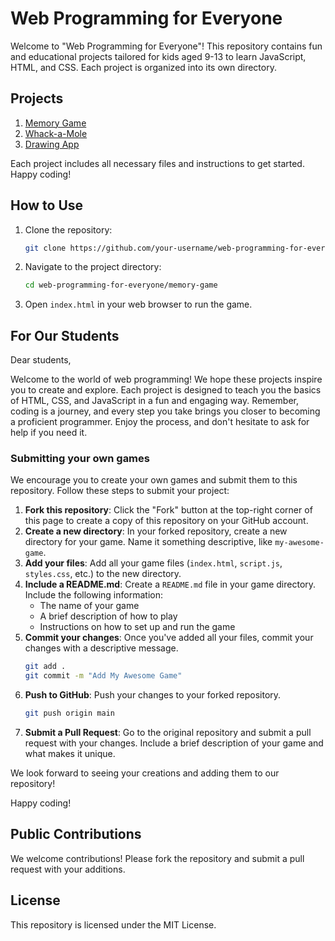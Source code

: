 # Web Programming for Everyone

Welcome to "Web Programming for Everyone"! This repository contains fun and educational projects tailored for kids aged 9-13 to learn JavaScript, HTML, and CSS. Each project is organized into its own directory.

## Projects

1. [Memory Game](./memory-game/README.md)
2. [Whack-a-Mole](./whack-a-mole/README.md)
3. [Drawing App](./drawing-app/README.md)

Each project includes all necessary files and instructions to get started. Happy coding!

## How to Use

1. Clone the repository:
   ```bash
   git clone https://github.com/your-username/web-programming-for-everyone.git
   ```

2. Navigate to the project directory:
   ```bash
   cd web-programming-for-everyone/memory-game
   ```

3. Open `index.html` in your web browser to run the game.

## For Our Students

Dear students,

Welcome to the world of web programming! We hope these projects inspire you to create and explore. Each project is designed to teach you the basics of HTML, CSS, and JavaScript in a fun and engaging way. Remember, coding is a journey, and every step you take brings you closer to becoming a proficient programmer. Enjoy the process, and don't hesitate to ask for help if you need it.

### Submitting your own games

We encourage you to create your own games and submit them to this repository. Follow these steps to submit your project:

1. **Fork this repository**: Click the "Fork" button at the top-right corner of this page to create a copy of this repository on your GitHub account.
2. **Create a new directory**: In your forked repository, create a new directory for your game. Name it something descriptive, like `my-awesome-game`.
3. **Add your files**: Add all your game files (`index.html`, `script.js`, `styles.css`, etc.) to the new directory.
4. **Include a README.md**: Create a `README.md` file in your game directory. Include the following information:
   - The name of your game
   - A brief description of how to play
   - Instructions on how to set up and run the game
5. **Commit your changes**: Once you've added all your files, commit your changes with a descriptive message.
   ```bash
   git add .
   git commit -m "Add My Awesome Game"
   ```
6. **Push to GitHub**: Push your changes to your forked repository.
   ```bash
   git push origin main
   ```
7. **Submit a Pull Request**: Go to the original repository and submit a pull request with your changes. Include a brief description of your game and what makes it unique.
   
We look forward to seeing your creations and adding them to our repository!

Happy coding!

## Public Contributions

We welcome contributions! Please fork the repository and submit a pull request with your additions.

## License

This repository is licensed under the MIT License.
